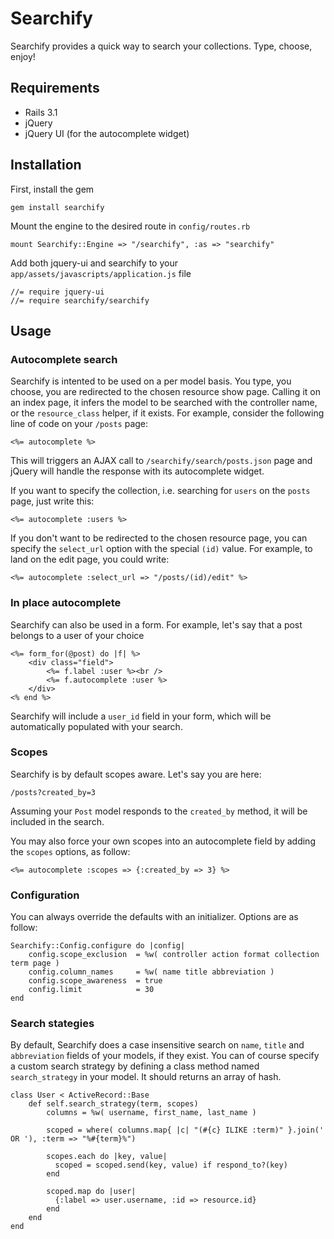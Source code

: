 Searchify
=========
Searchify provides a quick way to search your collections. Type, choose, enjoy!

Requirements
------------
* Rails 3.1
* jQuery
* jQuery UI (for the autocomplete widget)

Installation
------------
First, install the gem

    gem install searchify

Mount the engine to the desired route in `config/routes.rb`

    mount Searchify::Engine => "/searchify", :as => "searchify"

Add both jquery-ui and searchify to your `app/assets/javascripts/application.js` file

    //= require jquery-ui
    //= require searchify/searchify

Usage
-----
### Autocomplete search

Searchify is intented to be used on a per model basis. You type, you choose, you are redirected to the chosen resource show page.
Calling it on an index page, it infers the model to be searched with the controller name, or the `resource_class` helper, if it exists.
For example, consider the following line of code on your `/posts` page:

    <%= autocomplete %>

This will triggers an AJAX call to `/searchify/search/posts.json` page and jQuery will handle the response with its autocomplete widget.

If you want to specify the collection, i.e. searching for `users` on the `posts` page, just write this:

    <%= autocomplete :users %>

If you don't want to be redirected to the chosen resource page, you can specify the `select_url` option with the special `(id)` value.
For example, to land on the edit page, you could write:

    <%= autocomplete :select_url => "/posts/(id)/edit" %>

### In place autocomplete

Searchify can also be used in a form. For example, let's say that a post belongs to a user of your choice

    <%= form_for(@post) do |f| %>
        <div class="field">
            <%= f.label :user %><br />
            <%= f.autocomplete :user %>
        </div>
    <% end %>

Searchify will include a `user_id` field in your form, which will be automatically populated with your search.

### Scopes

Searchify is by default scopes aware. Let's say you are here:

`/posts?created_by=3`

Assuming your `Post` model responds to the `created_by` method, it will be included in the search.

You may also force your own scopes into an autocomplete field by adding the `scopes` options, as follow:

    <%= autocomplete :scopes => {:created_by => 3} %>

### Configuration

You can always override the defaults with an initializer. Options are as follow:

    Searchify::Config.configure do |config|
        config.scope_exclusion  = %w( controller action format collection term page )
        config.column_names     = %w( name title abbreviation )
        config.scope_awareness  = true
        config.limit            = 30
    end

### Search stategies

By default, Searchify does a case insensitive search on `name`, `title` and `abbreviation` fields of your models, if they exist. You can of course specify
a custom search strategy by defining a class method named `search_strategy` in your model. It should returns an array of hash.

    class User < ActiveRecord::Base
        def self.search_strategy(term, scopes)
            columns = %w( username, first_name, last_name )

            scoped = where( columns.map{ |c| "(#{c} ILIKE :term)" }.join(' OR '), :term => "%#{term}%")

            scopes.each do |key, value|
              scoped = scoped.send(key, value) if respond_to?(key)
            end

            scoped.map do |user|
              {:label => user.username, :id => resource.id}
            end
        end
    end